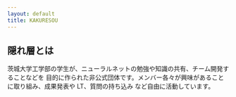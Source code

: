 ```yaml
---
layout: default
title: KAKURESOU
---
```


## 隠れ層とは

茨城大学工学部の学生が、ニューラルネットの勉強や知識の共有、チーム開発することなどを
目的に作られた非公式団体です。メンバー各々が興味があることに取り組み、成果発表や LT、質問の持ち込み
など自由に活動しています。

